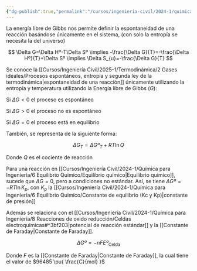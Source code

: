 ```yaml
---
{"dg-publish":true,"permalink":"/cursos/ingenieria-civil/2024-1/quimica-para-ingenieria/4-termoquimica-energia-y-quimica/energia-libre-de-gibbs-g/","tags":["I2QIM100E"]}
---
```



La energía libre de Gibbs nos permite definir la espontaneidad de una reacción basándose únicamente en el sistema, (con solo la entropía se necesita la del universo)

$$
\Delta G=\Delta Hº-T\Delta Sº \implies -\frac{\Delta G}{T}=-\frac{\Delta Hº}{T}+\Delta Sº
\implies
\Delta S_{u}=-\frac{\Delta G}{T}
$$

Se conoce la [[Cursos/Ingeniería Civil/2025-1/Termodinámica/2 Gases ideales/Procesos espontáneos, entropía y segunda ley de la termodinámica\|espontaneidad de una reacción]] únicamente utilizando la entropía y temperatura utilizando la Energía libre de Gibbs ($G$):

Si $\Delta G<0$ el proceso es espontáneo

Si $\Delta G>0$ el proceso no es espontáneo

Si $\Delta G=0$ el proceso está en equilibrio

También, se representa de la siguiente forma:

$$
\Delta G_{T}=\Delta Gº_{T}+RT\ln Q
$$

Donde $Q$ es el cociente de reacción

Para una reacción en [[Cursos/Ingeniería Civil/2024-1/Química para Ingeniería/6 Equilibrio Quimíco/Equilibrio químico\|Equilibrio químico]], sucede que $\Delta G=0$, pero a condiciones no estándar. Así, se tiene $\Delta Gº=-RT\ln K_{p}$, con $K_{p}$ la [[Cursos/Ingeniería Civil/2024-1/Química para Ingeniería/6 Equilibrio Quimíco/Constante de equilibrio (Kc y Kp)\|constante de presión]]

Además se relaciona con el [[Cursos/Ingeniería Civil/2024-1/Química para Ingeniería/8 Reacciones de oxido reducción/Celdas electroquímicas#^3bf203\|potencial de reacción estándar]] y la [[Constante de Faraday\|Constante de Faraday]].

$$
\Delta Gº=-nFEº_{\text{Celda}}
$$

Donde $F$ es la [[Constante de Faraday\|Constante de Faraday]], la cual tiene el valor de $96485 \pu{ \frac{C}{mol} }$
